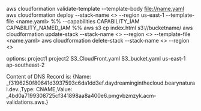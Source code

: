 aws cloudformation validate-template --template-body <file://name.yaml>
aws cloudformation deploy --stack-name <> --region us-east-1 --template-file <name.yaml> %% --capabilities CAPABILITY_IAM CAPABILITY_NAMED_IAM  %%
aws s3 cp index.html s3://bucketname/
aws cloudformation update-stack --stack-name <> --region <> --template-file <name.yaml>
aws cloudformation delete-stack --stack-name <> --region <>

options:
project1
project2
S3_CloudFront.yaml
S3_bucket.yaml
us-east-1
ap-southeast-2


Content of DNS Record is: {Name: _f3196250f80641d3937593c6da1dd3ef.daydreaminginthecloud.bearynatural.dev.,Type: CNAME,Value: _4bd0a7199308725cf341898aa8a400e6.pmgvbzmzyk.acm-validations.aws.}